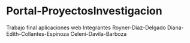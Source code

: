 # Portal-ProyectosInvestigacion
Trabajo final aplicaciones web
Integrantes 
Royner-Diaz-Delgado
Diana-Edith-Collantes-Espinoza
Celeni-Davila-Barboza
